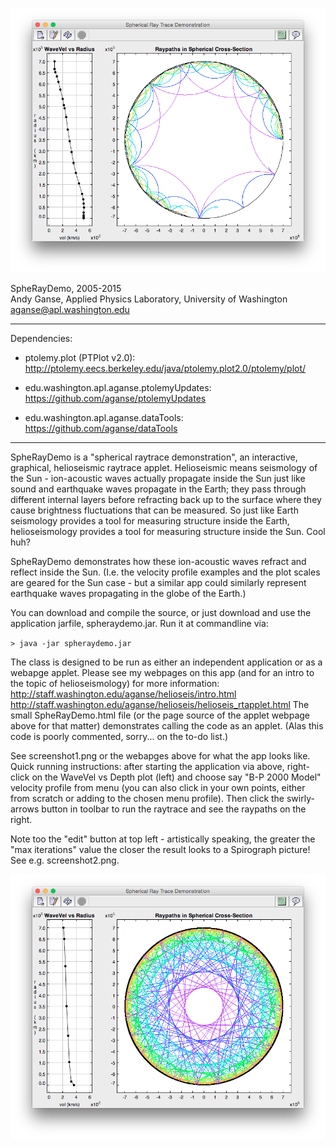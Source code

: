 ![screenshot](screenshot1.png)

SpheRayDemo, 2005-2015  
Andy Ganse, Applied Physics Laboratory, University of Washington  
aganse@apl.washington.edu  

----------------------------------------------------------------
Dependencies: 
* ptolemy.plot (PTPlot v2.0):
  http://ptolemy.eecs.berkeley.edu/java/ptolemy.plot2.0/ptolemy/plot/

* edu.washington.apl.aganse.ptolemyUpdates:
  https://github.com/aganse/ptolemyUpdates

* edu.washington.apl.aganse.dataTools:
  https://github.com/aganse/dataTools

----------------------------------------------------------------

SpheRayDemo is a "spherical raytrace demonstration", an interactive,
graphical, helioseismic raytrace applet.  Helioseismic means seismology
of the Sun - ion-acoustic waves actually propagate inside the Sun just
like sound and earthquake waves propagate in the Earth; they pass
through different internal layers before refracting back up to the
surface where they cause brightness fluctuations that can be measured.
So just like Earth seismology provides a tool for measuring structure
inside the Earth, helioseismology provides a tool for measuring
structure inside the Sun.  Cool huh?

SpheRayDemo demonstrates how these ion-acoustic waves refract and
reflect inside the Sun.  (I.e. the velocity profile examples
and the plot scales are geared for the Sun case - but a similar app
could similarly represent earthquake waves propagating in the globe
of the Earth.)

You can download and compile the source, or just download and use
the application jarfile, spheraydemo.jar.  Run it at commandline via:

`> java -jar spheraydemo.jar`

The class is designed to be run as either an independent application
or as a webapge applet.  Please see my webpages on this app (and for
an intro to the topic of helioseismology) for more information:
http://staff.washington.edu/aganse/helioseis/intro.html
http://staff.washington.edu/aganse/helioseis/helioseis_rtapplet.html
The small SpheRayDemo.html file (or the page source of the applet
webpage above for that matter) demonstrates calling the code as an
applet.  (Alas this code is poorly commented, sorry... on the to-do list.)

See screenshot1.png or the webapges above for what the app looks like.
Quick running instructions:  after starting the application via above,
right-click on the WaveVel vs Depth plot (left) and choose say
"B-P 2000 Model" velocity profile from menu (you can also click in
your own points, either from scratch or adding to the chosen menu
profile).  Then click the swirly-arrows button in toolbar to run
the raytrace and see the raypaths on the right.  

Note too the "edit" button at top left - artistically speaking, the
greater the "max iterations" value the closer the result looks to
a Spirograph picture!  See e.g. screenshot2.png.

![looks like Spirograph!](screenshot2.png)
